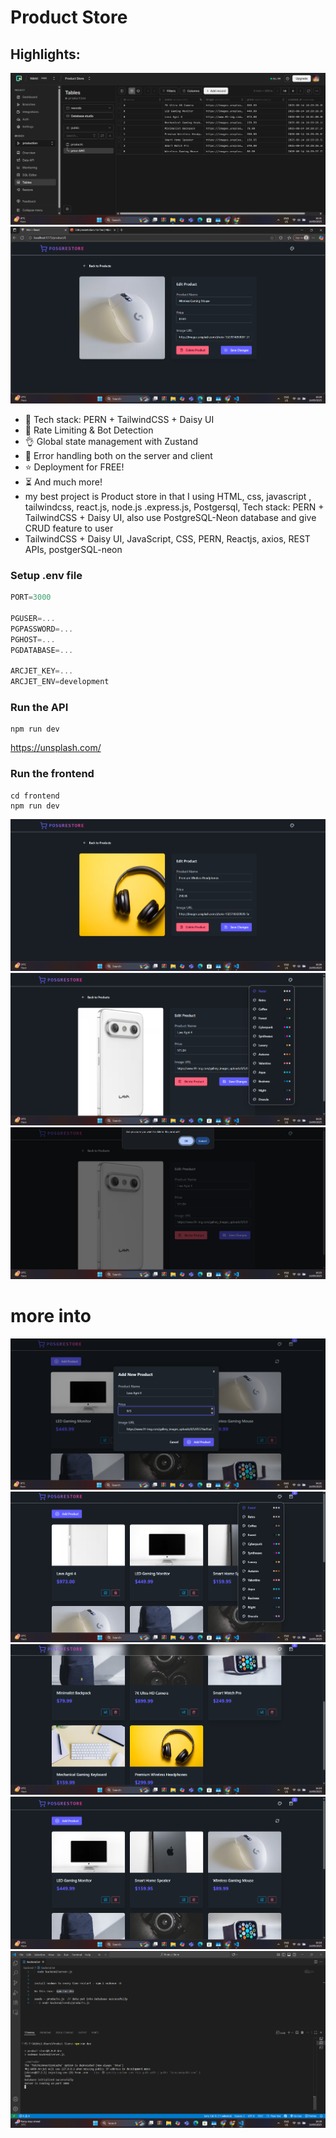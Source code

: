 # Product Store
## Highlights:
<img src="./screenshot/1.png"/>
<img src="./screenshot/2.png"/>


- 🌟 Tech stack: PERN + TailwindCSS + Daisy UI
- 🚀 Rate Limiting & Bot Detection
- 👌 Global state management with Zustand
- 🐞 Error handling both on the server and client
- ⭐ Deployment for FREE!
- ⏳ And much more!
- my best project is Product store in that I using HTML, css, javascript , tailwindcss, react.js, node.js .express.js, Postgersql, Tech stack: PERN + TailwindCSS + Daisy UI,  also use PostgreSQL-Neon database and give CRUD feature to user
- TailwindCSS + Daisy UI, JavaScript, CSS, PERN, Reactjs, axios, REST APIs, postgerSQL-neon

### Setup .env file

```js
PORT=3000

PGUSER=...
PGPASSWORD=...
PGHOST=...
PGDATABASE=...

ARCJET_KEY=...
ARCJET_ENV=development
```

### Run the API

```shell
npm run dev
```


https://unsplash.com/
### Run the frontend

```shell
cd frontend
npm run dev
```



<img src="./screenshot/4.png"/>
<img src="./screenshot/5.png"/>
<img src="./screenshot/6.png"/>


# more into 

<img src="./screenshot/7.png"/>
<img src="./screenshot/8.png"/>
<img src="./screenshot/9.png"/>

<img src="./screenshot/10.png"/>
<img src="./screenshot/12.png"/>

